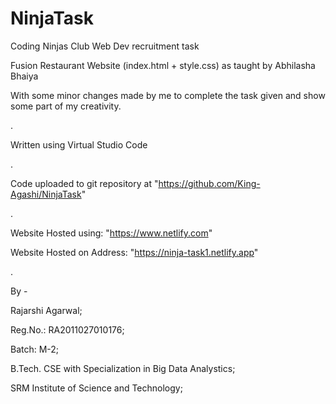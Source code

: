 # NinjaTask

Coding Ninjas Club Web Dev recruitment task

Fusion Restaurant Website (index.html + style.css) as taught by Abhilasha Bhaiya

With some minor changes made by me to complete the task given and show some part of my creativity.

.

Written using Virtual Studio Code

.

Code uploaded to git repository at "https://github.com/King-Agashi/NinjaTask"

.

Website Hosted using: "https://www.netlify.com"

Website Hosted on Address: "https://ninja-task1.netlify.app"

.

By -

Rajarshi Agarwal; 

Reg.No.: RA2011027010176;

Batch: M-2;

B.Tech. CSE with Specialization in Big Data Analystics;

SRM Institute of Science and Technology;  
